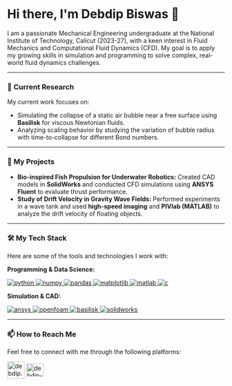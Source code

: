 # Hi there, I'm Debdip Biswas 👋

I am a passionate Mechanical Engineering undergraduate at the National Institute of Technology, Calicut (2023-27), with a keen interest in Fluid Mechanics and Computational Fluid Dynamics (CFD). My goal is to apply my growing skills in simulation and programming to solve complex, real-world fluid dynamics challenges.

---

### 🔬 **Current Research**

My current work focuses on:
* Simulating the collapse of a static air bubble near a free surface using **Basilisk** for viscous Newtonian fluids. 
* Analyzing scaling behavior by studying the variation of bubble radius with time-to-collapse for different Bond numbers. 

---

### 🚀 **My Projects**

* **Bio-inspired Fish Propulsion for Underwater Robotics:** Created CAD models in **SolidWorks** and conducted CFD simulations using **ANSYS Fluent** to evaluate thrust performance. 
* **Study of Drift Velocity in Gravity Wave Fields:** Performed experiments in a wave tank and used **high-speed imaging** and **PIVlab (MATLAB)** to analyze the drift velocity of floating objects. 

---

### 🛠️ **My Tech Stack**

Here are some of the tools and technologies I work with:

**Programming & Data Science:**
<p align="left">
    <a href="https://www.python.org" target="_blank" rel="noreferrer"> <img src="https://img.shields.io/badge/Python-3776AB?style=for-the-badge&logo=python&logoColor=white" alt="python"/> </a>
    <a href="https://numpy.org/" target="_blank" rel="noreferrer"> <img src="https://img.shields.io/badge/Numpy-013243?style=for-the-badge&logo=numpy&logoColor=white" alt="numpy"/> </a>
    <a href="https://pandas.pydata.org/" target="_blank" rel="noreferrer"> <img src="https://img.shields.io/badge/Pandas-150458?style=for-the-badge&logo=pandas&logoColor=white" alt="pandas"/> </a>
    <a href="https://matplotlib.org/" target="_blank" rel="noreferrer"> <img src="https://img.shields.io/badge/Matplotlib-313131?style=for-the-badge&logo=matplotlib&logoColor=white" alt="matplotlib"/> </a>
    <a href="https://www.mathworks.com/products/matlab.html" target="_blank" rel="noreferrer"> <img src="https://img.shields.io/badge/MATLAB-0076A8?style=for-the-badge&logo=mathworks&logoColor=white" alt="matlab"/> </a>
    <a href="https://en.cppreference.com/w/c/language" target="_blank" rel="noreferrer"> <img src="https://img.shields.io/badge/C-00599C?style=for-the-badge&logo=c&logoColor=white" alt="c"/> </a>
</p>

**Simulation & CAD:**
<p align="left">
    <a href="https://www.ansys.com/" target="_blank" rel="noreferrer"> <img src="https://img.shields.io/badge/ANSYS-ED1C24?style=for-the-badge&logo=ansys&logoColor=white" alt="ansys"/> </a>
    <a href="https://openfoam.org/" target="_blank" rel="noreferrer"> <img src="https://img.shields.io/badge/OpenFOAM-002C6A?style=for-the-badge&logo=openfoam&logoColor=white" alt="openfoam"/> </a>
    <a href="http://basilisk.fr/" target="_blank" rel="noreferrer"> <img src="https://img.shields.io/badge/Basilisk-59945B?style=for-the-badge" alt="basilisk"/> </a>
    <a href="https://www.solidworks.com/" target="_blank" rel="noreferrer"> <img src="https://img.shields.io/badge/SolidWorks-0078B5?style=for-the-badge&logo=solidworks&logoColor=white" alt="solidworks"/> </a>
</p>

---

### 📫 **How to Reach Me**

Feel free to connect with me through the following platforms:

<p align="left">
<a href="mailto:debdip.b230273me@nitc.ac.in" target="blank"><img align="center" src="https://cdn-icons-png.flaticon.com/512/665/665233.png" alt="debdip.b230273me@nitc.ac.in" height="40" width="40" /></a>
<a href="https://linkedin.com/in/debdip-biswas" target="blank"><img align="center" src="https://raw.githubusercontent.com/rahuldkjain/github-profile-readme-generator/master/src/images/icons/Social/linked-in-alt.svg" alt="debdip-biswas" height="30" width="40" /></a>
</p>

